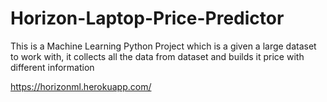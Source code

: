 # Horizon-Laptop-Price-Predictor
This is a Machine Learning Python Project which is a given a large dataset to work with, it collects all the data from dataset and builds it price with different information

https://horizonml.herokuapp.com/
